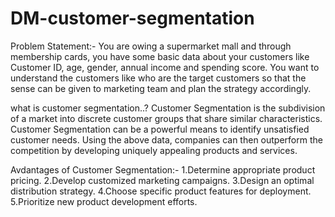 # DM-customer-segmentation

Problem Statement:-
You are owing a supermarket mall and through membership cards, you have some basic data about your customers like Customer ID, age, gender, annual income and spending score. You want to understand the customers like who are the target customers so that the sense can be given to marketing team and plan the strategy accordingly.

what is customer segmentation..?
Customer Segmentation is the subdivision of a market into discrete customer groups that share similar characteristics. Customer Segmentation can be a powerful means to identify unsatisfied customer needs. Using the above data, companies can then outperform the competition by developing uniquely appealing products and services.

Avdantages of Customer Segmentation:-
1.Determine appropriate product pricing.
2.Develop customized marketing campaigns.
3.Design an optimal distribution strategy.
4.Choose specific product features for deployment.
5.Prioritize new product development efforts.


